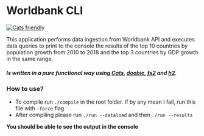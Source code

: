 # Worldbank CLI

<a href="https://typelevel.org/cats/"><img src="https://typelevel.org/cats/img/cats-badge-tiny.png" alt="Cats friendly" /></a>


This application performs data ingestion
from Worldbank API and executes data queries to
print to the console the results of the top 10 countries by
population growth from 2010 to 2018 and the top 3 countries by GDP growth in the same range.

##### Is written in a pure functional way using [Cats](https://typelevel.org/cats-effect/), [doobie](https://tpolecat.github.io/doobie/), [fs2](https://fs2.io/#/) and [h2](https://www.h2database.com/html/main.html).

### How to use?

- To compile run ```./compile``` in the root folder. If by any mean I fail, run this file with ```-force``` flag
- After compiling please run ```./run --dataload``` and then ```./run --results```

**You should be able to see the output in the console**
